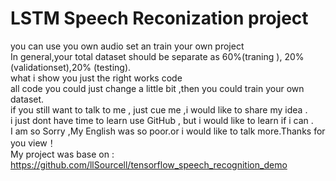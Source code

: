 # LSTM Speech Reconization project  
you can use you own audio set an train your own project  
In general,your total dataset should be separate as 60%(traning ), 20%(validationset),20% (testing).  
what i show you just the right works code  
all code you could just change a little bit ,then you could train your own dataset.  
if you still want to talk to me , just cue me ,i would like to share my idea .  
i just dont have time to learn use GitHub , but i would like to learn if i can .   
I am so Sorry ,My English was so poor.or i would like to talk more.Thanks for you view！  
My project was base on :  
https://github.com/llSourcell/tensorflow_speech_recognition_demo
